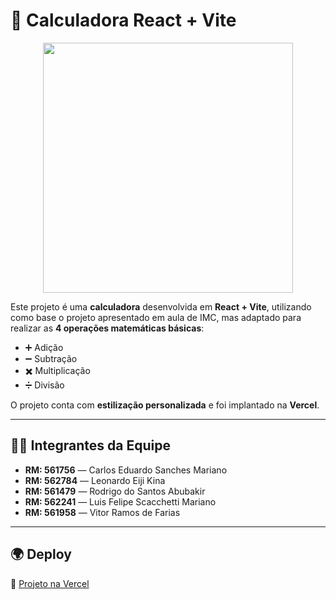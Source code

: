 # 📌 Calculadora React + Vite  

<p align="center">
  <img src="[./public/preview.png](https://postimg.cc/bGTY9Lz8)" width="400" />
</p>

Este projeto é uma **calculadora** desenvolvida em **React + Vite**, utilizando como base o projeto apresentado em aula de IMC, mas adaptado para realizar as **4 operações matemáticas básicas**:  

- ➕ Adição  
- ➖ Subtração  
- ✖️ Multiplicação  
- ➗ Divisão  

O projeto conta com **estilização personalizada** e foi implantado na **Vercel**.  

---

## 👨‍💻 Integrantes da Equipe  

- **RM: 561756** — Carlos Eduardo Sanches Mariano  
- **RM: 562784** — Leonardo Eiji Kina  
- **RM: 561479** — Rodrigo do Santos Abubakir  
- **RM: 562241** — Luis Felipe Scacchetti Mariano  
- **RM: 561958** — Vitor Ramos de Farias  

---

## 🌍 Deploy  

🔗 [Projeto na Vercel](link...)  


